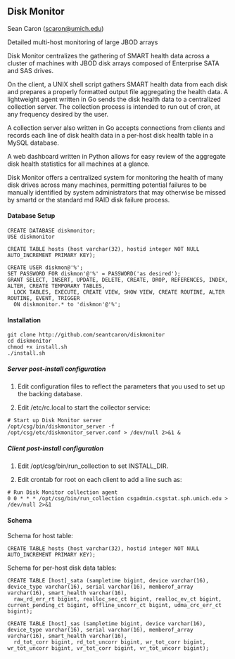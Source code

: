 Disk Monitor
------------
Sean Caron (scaron@umich.edu)

Detailed multi-host monitoring of large JBOD arrays

Disk Monitor centralizes the gathering of SMART health data across a cluster of machines with JBOD
disk arrays composed of Enterprise SATA and SAS drives.

On the client, a UNIX shell script gathers SMART health data from each disk and prepares a properly
formatted output file aggregating the health data. A lightweight agent written in Go sends the disk
health data to a centralized collection server. The collection process is intended to run out of
cron, at any frequency desired by the user.

A collection server also written in Go accepts connections from clients and records each line of disk
health data in a per-host disk health table in a MySQL database.

A web dashboard written in Python allows for easy review of the aggregate disk health statistics for
all machines at a glance.

Disk Monitor offers a centralized system for monitoring the health of many disk drives across many
machines, permitting potential failures to be manually identified by system administrators that may
otherwise be missed by smartd or the standard md RAID disk failure process.

#### Database Setup

```
CREATE DATABASE diskmonitor;
USE diskmonitor

CREATE TABLE hosts (host varchar(32), hostid integer NOT NULL AUTO_INCREMENT PRIMARY KEY);

CREATE USER diskmon@'%';
SET PASSWORD FOR diskmon'@'%' = PASSWORD('as desired');
GRANT SELECT, INSERT, UPDATE, DELETE, CREATE, DROP, REFERENCES, INDEX, ALTER, CREATE TEMPORARY TABLES,
  LOCK TABLES, EXECUTE, CREATE VIEW, SHOW VIEW, CREATE ROUTINE, ALTER ROUTINE, EVENT, TRIGGER
  ON diskmonitor.* to 'diskmon'@'%';
```

#### Installation

```
git clone http://github.com/seantcaron/diskmonitor
cd diskmonitor
chmod +x install.sh
./install.sh
```

##### Server post-install configuration

1. Edit configuration files to reflect the parameters that you used to set up the backing database.

2. Edit /etc/rc.local to start the collector service:

```
# Start up Disk Monitor server
/opt/csg/bin/diskmonitor_server -f /opt/csg/etc/diskmonitor_server.conf > /dev/null 2>&1 &
```

##### Client post-install configuration

1. Edit /opt/csg/bin/run_collection to set INSTALL_DIR.

2. Edit crontab for root on each client to add a line such as:

```
# Run Disk Monitor collection agent
0 0 * * * /opt/csg/bin/run_collection csgadmin.csgstat.sph.umich.edu > /dev/null 2>&1
```

#### Schema

Schema for host table:

```
CREATE TABLE hosts (host varchar(32), hostid integer NOT NULL AUTO_INCREMENT PRIMARY KEY);
```

Schema for per-host disk data tables:

```
CREATE TABLE [host]_sata (sampletime bigint, device varchar(16), device_type varchar(16), serial varchar(16), memberof_array varchar(16), smart_health varchar(16),
  raw_rd_err_rt bigint, realloc_sec_ct bigint, realloc_ev_ct bigint, current_pending_ct bigint, offline_uncorr_ct bigint, udma_crc_err_ct bigint);

CREATE TABLE [host]_sas (sampletime bigint, device varchar(16), device_type varchar(16), serial varchar(16), memberof_array varchar(16), smart_health varchar(16),
  rd_tot_corr bigint, rd_tot_uncorr bigint, wr_tot_corr bigint, wr_tot_uncorr bigint, vr_tot_corr bigint, vr_tot_uncorr bigint);
```
